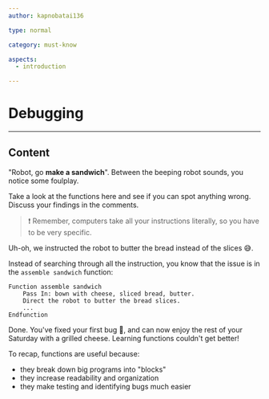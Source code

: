 ```yaml
---
author: kapnobatai136

type: normal

category: must-know

aspects:
  - introduction

---
```


# Debugging

---
## Content

"Robot, go **make a sandwich**". Between the beeping robot sounds, you notice some foulplay. 

Take a look at the functions here and see if you can spot anything wrong. Discuss your findings in the comments.

> ❗ Remember, computers take all your instructions literally, so you have to be very specific.

Uh-oh, we instructed the robot to butter the bread instead of the slices 😅.

Instead of searching through all the instruction, you know that the issue is in the `assemble sandwich` function:

```plain-text
Function assemble sandwich
    Pass In: bown with cheese, sliced bread, butter.
    Direct the robot to butter the bread slices.
    ...
Endfunction
```

Done. You've fixed your first bug 🐛, and can now enjoy the rest of your Saturday with a grilled cheese. Learning functions couldn't get better!

To recap, functions are useful because:
- they break down big programs into "blocks"
- they increase readability and organization
- they make testing and identifying bugs much easier
